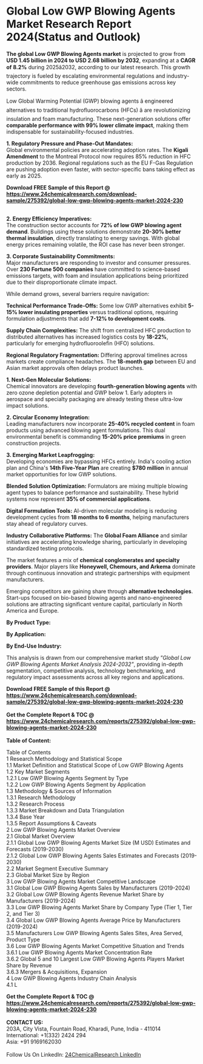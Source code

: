 <h1>Global Low GWP Blowing Agents Market Research Report 2024(Status and Outlook)</h1><p><strong>The global Low GWP Blowing Agents market</strong> is projected to grow from <strong>USD 1.45 billion in 2024 to USD 2.68 billion by 2032</strong>, expanding at a <strong>CAGR of 8.2%</strong> during 2025â2032, according to our latest research. This growth trajectory is fueled by escalating environmental regulations and industry-wide commitments to reduce greenhouse gas emissions across key sectors.</p><p>Low Global Warming Potential (GWP) blowing agents â engineered alternatives to traditional hydrofluorocarbons (HFCs) â are revolutionizing insulation and foam manufacturing. These next-generation solutions offer <strong>comparable performance with 99% lower climate impact</strong>, making them indispensable for sustainability-focused industries.</p><p><strong>1. Regulatory Pressure and Phase-Out Mandates:</strong><br>
Global environmental policies are accelerating adoption rates. The <strong>Kigali Amendment</strong> to the Montreal Protocol now requires 85% reduction in HFC production by 2036. Regional regulations such as the EU F-Gas Regulation are pushing adoption even faster, with sector-specific bans taking effect as early as 2025.</p><div><b>Download FREE Sample of this Report @ 
            <a href="https://www.24chemicalresearch.com/download-sample/275392/global-low-gwp-blowing-agents-market-2024-230">
            https://www.24chemicalresearch.com/download-sample/275392/global-low-gwp-blowing-agents-market-2024-230</a></b></div><br><p><strong>2. Energy Efficiency Imperatives:</strong><br>
The construction sector accounts for <strong>72% of low GWP blowing agent demand</strong>. Buildings using these solutions demonstrate <strong>20-30% better thermal insulation</strong>, directly translating to energy savings. With global energy prices remaining volatile, the ROI case has never been stronger.</p><p><strong>3. Corporate Sustainability Commitments:</strong><br>
Major manufacturers are responding to investor and consumer pressures. Over <strong>230 Fortune 500 companies</strong> have committed to science-based emissions targets, with foam and insulation applications being prioritized due to their disproportionate climate impact.</p><p>While demand grows, several barriers require navigation:</p><p><strong>Technical Performance Trade-Offs:</strong> Some low GWP alternatives exhibit <strong>5-15% lower insulating properties</strong> versus traditional options, requiring formulation adjustments that add <strong>7-12% to development costs</strong>.</p><p><strong>Supply Chain Complexities:</strong> The shift from centralized HFC production to distributed alternatives has increased logistics costs by <strong>18-22%</strong>, particularly for emerging hydrofluoroolefin (HFO) solutions.</p><p><strong>Regional Regulatory Fragmentation:</strong> Differing approval timelines across markets create compliance headaches. The <strong>18-month gap</strong> between EU and Asian market approvals often delays product launches.</p><p><strong>1. Next-Gen Molecular Solutions:</strong><br>
Chemical innovators are developing <strong>fourth-generation blowing agents</strong> with zero ozone depletion potential and GWP below 1. Early adopters in aerospace and specialty packaging are already testing these ultra-low impact solutions.</p><p><strong>2. Circular Economy Integration:</strong><br>
Leading manufacturers now incorporate <strong>25-40% recycled content</strong> in foam products using advanced blowing agent formulations. This dual environmental benefit is commanding <strong>15-20% price premiums</strong> in green construction projects.</p><p><strong>3. Emerging Market Leapfrogging:</strong><br>
Developing economies are bypassing HFCs entirely. India's cooling action plan and China's <strong>14th Five-Year Plan</strong> are creating <strong>$780 million</strong> in annual market opportunities for low GWP solutions.</p><p><strong>Blended Solution Optimization:</strong> Formulators are mixing multiple blowing agent types to balance performance and sustainability. These hybrid systems now represent <strong>35% of commercial applications</strong>.</p><p><strong>Digital Formulation Tools:</strong> AI-driven molecular modeling is reducing development cycles from <strong>18 months to 6 months</strong>, helping manufacturers stay ahead of regulatory curves.</p><p><strong>Industry Collaborative Platforms:</strong> The <strong>Global Foam Alliance</strong> and similar initiatives are accelerating knowledge sharing, particularly in developing standardized testing protocols.</p><p>The market features a mix of <strong>chemical conglomerates and specialty providers</strong>. Major players like <strong>Honeywell, Chemours, and Arkema</strong> dominate through continuous innovation and strategic partnerships with equipment manufacturers.</p><p>Emerging competitors are gaining share through <strong>alternative technologies</strong>. Start-ups focused on bio-based blowing agents and nano-engineered solutions are attracting significant venture capital, particularly in North America and Europe.</p><p><strong>By Product Type:</strong></p><p><strong>By Application:</strong></p><p><strong>By End-Use Industry:</strong></p><p>This analysis is drawn from our comprehensive market study <em>"Global Low GWP Blowing Agents Market Analysis 2024-2032"</em>, providing in-depth segmentation, competitive analysis, technology benchmarking, and regulatory impact assessments across all key regions and applications.</p><div><b>Download FREE Sample of this Report @ 
            <a href="https://www.24chemicalresearch.com/download-sample/275392/global-low-gwp-blowing-agents-market-2024-230">
            https://www.24chemicalresearch.com/download-sample/275392/global-low-gwp-blowing-agents-market-2024-230</a></b></div><br><div><b>Get the Complete Report & TOC @ 
            <a href="https://www.24chemicalresearch.com/reports/275392/global-low-gwp-blowing-agents-market-2024-230">
            https://www.24chemicalresearch.com/reports/275392/global-low-gwp-blowing-agents-market-2024-230</a></b></div><br>
            <b>Table of Content:</b><p>Table of Contents<br />
1 Research Methodology and Statistical Scope<br />
1.1 Market Definition and Statistical Scope of Low GWP Blowing Agents<br />
1.2 Key Market Segments<br />
1.2.1 Low GWP Blowing Agents Segment by Type<br />
1.2.2 Low GWP Blowing Agents Segment by Application<br />
1.3 Methodology & Sources of Information<br />
1.3.1 Research Methodology<br />
1.3.2 Research Process<br />
1.3.3 Market Breakdown and Data Triangulation<br />
1.3.4 Base Year<br />
1.3.5 Report Assumptions & Caveats<br />
2 Low GWP Blowing Agents Market Overview<br />
2.1 Global Market Overview<br />
2.1.1 Global Low GWP Blowing Agents Market Size (M USD) Estimates and Forecasts (2019-2030)<br />
2.1.2 Global Low GWP Blowing Agents Sales Estimates and Forecasts (2019-2030)<br />
2.2 Market Segment Executive Summary<br />
2.3 Global Market Size by Region<br />
3 Low GWP Blowing Agents Market Competitive Landscape<br />
3.1 Global Low GWP Blowing Agents Sales by Manufacturers (2019-2024)<br />
3.2 Global Low GWP Blowing Agents Revenue Market Share by Manufacturers (2019-2024)<br />
3.3 Low GWP Blowing Agents Market Share by Company Type (Tier 1, Tier 2, and Tier 3)<br />
3.4 Global Low GWP Blowing Agents Average Price by Manufacturers (2019-2024)<br />
3.5 Manufacturers Low GWP Blowing Agents Sales Sites, Area Served, Product Type<br />
3.6 Low GWP Blowing Agents Market Competitive Situation and Trends<br />
3.6.1 Low GWP Blowing Agents Market Concentration Rate<br />
3.6.2 Global 5 and 10 Largest Low GWP Blowing Agents Players Market Share by Revenue<br />
3.6.3 Mergers & Acquisitions, Expansion<br />
4 Low GWP Blowing Agents Industry Chain Analysis<br />
4.1 L</p><div><b>Get the Complete Report & TOC @ 
            <a href="https://www.24chemicalresearch.com/reports/275392/global-low-gwp-blowing-agents-market-2024-230">
            https://www.24chemicalresearch.com/reports/275392/global-low-gwp-blowing-agents-market-2024-230</a></b></div><br><b>CONTACT US:</b><br>
            203A, City Vista, Fountain Road, Kharadi, Pune, India - 411014<br>
            International: +1(332) 2424 294<br>
            Asia: +91 9169162030 <br><br>
            Follow Us On LinkedIn: <a href="https://www.linkedin.com/company/24chemicalresearch/">24ChemicalResearch LinkedIn</a>